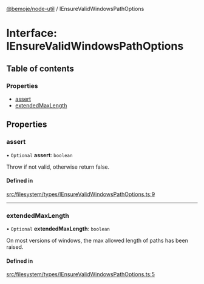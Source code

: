 [@bemoje/node-util](/docs/index.md) / IEnsureValidWindowsPathOptions

# Interface: IEnsureValidWindowsPathOptions

## Table of contents

### Properties

- [assert](/docs/interfaces/IEnsureValidWindowsPathOptions.md#assert)
- [extendedMaxLength](/docs/interfaces/IEnsureValidWindowsPathOptions.md#extendedmaxlength)

## Properties

### assert

• `Optional` **assert**: `boolean`

Throw if not valid, otherwise return false.

#### Defined in

[src/filesystem/types/IEnsureValidWindowsPathOptions.ts:9](https://github.com/bemoje/bemoje-node-util/blob/ca2fc78/src/filesystem/types/IEnsureValidWindowsPathOptions.ts#L9)

___

### extendedMaxLength

• `Optional` **extendedMaxLength**: `boolean`

On most versions of windows, the max allowed length of paths has been raised.

#### Defined in

[src/filesystem/types/IEnsureValidWindowsPathOptions.ts:5](https://github.com/bemoje/bemoje-node-util/blob/ca2fc78/src/filesystem/types/IEnsureValidWindowsPathOptions.ts#L5)
